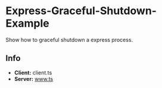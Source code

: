 # Express-Graceful-Shutdown-Example
Show how to graceful shutdown a express process.


## Info
- **Client:** client.ts
- **Server:** www.ts